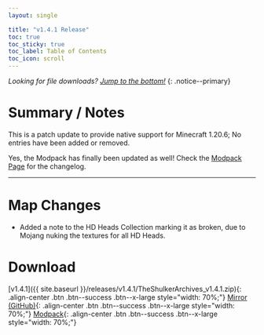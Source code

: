```yaml
---
layout: single

title: "v1.4.1 Release"
toc: true
toc_sticky: true
toc_label: Table of Contents
toc_icon: scroll
---
```


*Looking for file downloads? [Jump to the bottom!](#download)*
{: .notice--primary}

# Summary / Notes
This is a patch update to provide native support for Minecraft 1.20.6; No entries have been added or removed.

Yes, the Modpack has finally been updated as well! Check the [Modpack Page](https://modrinth.com/modpack/the-shulker-archives/version/1.4.1) for the changelog.

***

# Map Changes
- Added a note to the HD Heads Collection marking it as broken, due to Mojang nuking the textures for all HD Heads.

# Download
[v1.4.1]({{ site.baseurl }}/releases/v1.4.1/TheShulkerArchives_v1.4.1.zip){: .align-center .btn .btn--success .btn--x-large style="width: 70%;"}
[Mirror (GitHub)](https://github.com/KadTheHunter/ShulkerArchives/releases/tag/v1.4.1){: .align-center .btn .btn--success .btn--x-large style="width: 70%;"}
[Modpack](https://modrinth.com/modpack/the-shulker-archives/version/1.4.1){: .align-center .btn .btn--success .btn--x-large style="width: 70%;"}